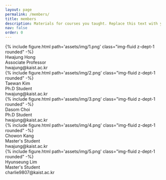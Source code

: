 ```yaml
---
layout: page
permalink: /members/
title: members
description: Materials for courses you taught. Replace this text with your description.
nav: false
order: 0
---
```


<!-- _pages/members.md -->
<div class="members">
    <div class="member">
        <div class="image_wrapper">
            <div class="image">
                {% include figure.html 
                path='assets/img/1.png'
                class="img-fluid z-dept-1 rounded" -%}
            </div>
        </div>
        <div class="name">
            Hwajung Hong
        </div>
        <div class="position">
            Associate Professor
        </div>
        <div class="mail">
            hwajung@kaist.ac.kr
        </div>
    </div>
        <div class="member">
        <div class="image">
            {% include figure.html 
            path='assets/img/2.png'
            class="img-fluid z-dept-1 rounded" -%}
        </div>
        <div class="name">
            Taewan Kim
        </div>
        <div class="position">
            Ph.D Student
        </div>
        <div class="mail">
            hwajung@kaist.ac.kr
        </div>
    </div>
        <div class="member">
        <div class="image">
            {% include figure.html 
            path='assets/img/3.png'
            class="img-fluid z-dept-1 rounded" -%}
        </div>
        <div class="name">
            Dasom Choi
        </div>
        <div class="position">
            Ph.D Student
        </div>
        <div class="mail">
            hwajung@kaist.ac.kr
        </div>
    </div>
        <div class="member">
        <div class="image">
            {% include figure.html 
            path='assets/img/4.png'
            class="img-fluid z-dept-1 rounded" -%}
        </div>
        <div class="name">
            Chowon Kang
        </div>
        <div class="position">
            Master's Student
        </div>
        <div class="mail">
            hwajung@kaist.ac.kr
        </div>
    </div>
        <div class="member">
        <div class="image">
            {% include figure.html 
            path='assets/img/5.png'
            class="img-fluid z-dept-1 rounded" -%}
        </div>
        <div class="name">
            Hyunseung Lim
        </div>
        <div class="position">
            Master's Student
        </div>
        <div class="mail">
            charlie9807@kaist.ac.kr
        </div>
    </div>
</div>